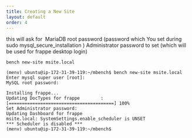 ```yaml
---
title: Creating a New Site
layout: default
order: 4
---
```



this will ask for 
MariaDB root password (password which You set during sudo mysql_secure_installation )
Administrator password to set (which will be used for frappe desktop login)


```
bench new-site msite.local

```

```
(menv) ubuntu@ip-172-31-39-119:~/mbench$ bench new-site msite.local
Enter mysql super user [root]:
MySQL root password:

Installing frappe...
Updating DocTypes for frappe        : [========================================] 100%
Set Administrator password:
Updating Dashboard for frappe
msite.local: SystemSettings.enable_scheduler is UNSET
*** Scheduler is disabled ***
(menv) ubuntu@ip-172-31-39-119:~/mbench$
```
